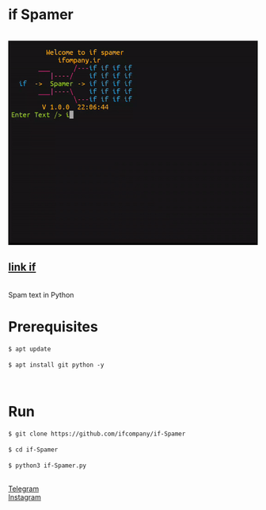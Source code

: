 <h1>if Spamer</h1>
<br />
<img src="logo.gif"/>
<br />
<h2><a href="https://ifcomapny.ir">link if</a></h2>
<br />
    Spam text in Python
<br />
<h1>Prerequisites</h1>
<pre>
<code>$ apt update <br />
$ apt install git python -y</code>
</pre>
<br />
<h1>Run</h1>
<pre>
<code>$ git clone https://github.com/ifcompany/if-Spamer <br />
$ cd if-Spamer <br />
$ python3 if-Spamer.py</code>
</pre>
<br />
<a href="https://t.me/Thelinkif">Telegram</a>
<br />
<a href="https://instagram.com/ifcompany.ir">Instagram</a>
<br />
